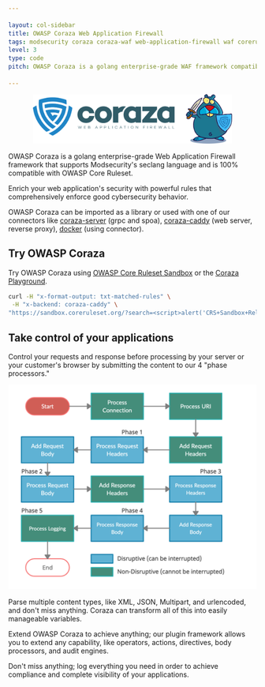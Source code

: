 ```yaml
---

layout: col-sidebar
title: OWASP Coraza Web Application Firewall
tags: modsecurity coraza coraza-waf web-application-firewall waf coreruleset modsec
level: 3
type: code
pitch: OWASP Coraza is a golang enterprise-grade WAF framework compatible with Modsecurity and OWASP Core Ruleset.

---
```


<p align="center">
    <img src="/assets/images/logo-coraza-mascot.png" alt="logo" height="100vh" width="auto">
</p>

OWASP Coraza is a golang enterprise-grade Web Application Firewall framework that supports Modsecurity's seclang language and is 100% compatible with OWASP Core Ruleset.

Enrich your web application's security with powerful rules that comprehensively enforce good cybersecurity behavior. 

OWASP Coraza can be imported as a library or used with one of our connectors like [coraza-server](https://github.com/jptosso/coraza-server) (grpc and spoa), [coraza-caddy](https://github.com/jptosso/coraza-caddy) (web server, reverse proxy), [docker](#) (using connector).

## Try OWASP Coraza

Try OWASP Coraza using [OWASP Core Ruleset Sandbox](#) or the [Coraza Playground](#).

```sh
curl -H "x-format-output: txt-matched-rules" \
 -H "x-backend: coraza-caddy" \
"https://sandbox.coreruleset.org/?search=<script>alert('CRS+Sandbox+Release')</script>"
```

## Take control of your applications

Control your requests and response before processing by your server or your customer's browser by submitting the content to our 4 "phase processors."

![Rule Phases](/assets/images/execution_flow.png)

Parse multiple content types, like XML, JSON, Multipart, and urlencoded, and don't miss anything. Coraza can transform all of this into easily manageable variables.

Extend OWASP Coraza to achieve anything; our plugin framework allows you to extend any capability, like operators, actions, directives, body processors, and audit engines.

Don't miss anything; log everything you need in order to achieve compliance and complete visibility of your applications.

